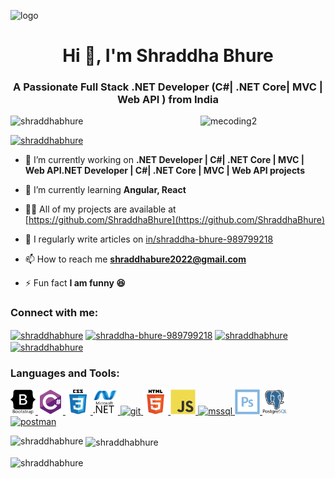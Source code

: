 ![logo](https://github.com/ShraddhaBhure/ShraddhaBhure/blob/main/sb1.gif)
<h1 align="center">Hi 👋, I'm Shraddha Bhure</h1>
<h3 align="center">A Passionate Full Stack .NET Developer (C#| .NET Core| MVC | Web API ) from India</h3>

<img align="right" alt="mecoding2" width="200" src="https://github.com/ShraddhaBhure/ShraddhaBhure/blob/main/sb3.gif.webm" >

<p align="left"> <img src="https://komarev.com/ghpvc/?username=shraddhabhure&label=Profile%20views&color=0e75b6&style=flat" alt="shraddhabhure" /> </p>

<p align="left"> <a href="https://twitter.com/shraddhabhure" target="blank"><img src="https://img.shields.io/twitter/follow/shraddhabhure?logo=twitter&style=for-the-badge" alt="shraddhabhure" /></a> </p>

- 🔭 I’m currently working on **.NET Developer | C#| .NET Core | MVC | Web API.NET Developer | C#| .NET Core | MVC | Web API projects**

- 🌱 I’m currently learning **Angular, React**

- 👨‍💻 All of my projects are available at [https://github.com/ShraddhaBhure](https://github.com/ShraddhaBhure)

- 📝 I regularly write articles on [in/shraddha-bhure-989799218](in/shraddha-bhure-989799218)

- 📫 How to reach me **shraddhabure2022@gmail.com**

- ⚡ Fun fact **I am funny 😆**

<h3 align="left">Connect with me:</h3>
<p align="left">
<a href="https://twitter.com/shraddhabhure" target="blank"><img align="center" src="https://raw.githubusercontent.com/rahuldkjain/github-profile-readme-generator/master/src/images/icons/Social/twitter.svg" alt="shraddhabhure" height="30" width="40" /></a>
<a href="https://linkedin.com/in/shraddha-bhure-989799218" target="blank"><img align="center" src="https://raw.githubusercontent.com/rahuldkjain/github-profile-readme-generator/master/src/images/icons/Social/linked-in-alt.svg" alt="shraddha-bhure-989799218" height="30" width="40" /></a>
<a href="https://stackoverflow.com/users/shraddhabhure" target="blank"><img align="center" src="https://raw.githubusercontent.com/rahuldkjain/github-profile-readme-generator/master/src/images/icons/Social/stack-overflow.svg" alt="shraddhabhure" height="30" width="40" /></a>
<a href="https://instagram.com/shraddhabhure" target="blank"><img align="center" src="https://raw.githubusercontent.com/rahuldkjain/github-profile-readme-generator/master/src/images/icons/Social/instagram.svg" alt="shraddhabhure" height="30" width="40" /></a>
</p>

<h3 align="left">Languages and Tools:</h3>
<p align="left"> <a href="https://getbootstrap.com" target="_blank" rel="noreferrer"> <img src="https://raw.githubusercontent.com/devicons/devicon/master/icons/bootstrap/bootstrap-plain-wordmark.svg" alt="bootstrap" width="40" height="40"/> </a> <a href="https://www.w3schools.com/cs/" target="_blank" rel="noreferrer"> <img src="https://raw.githubusercontent.com/devicons/devicon/master/icons/csharp/csharp-original.svg" alt="csharp" width="40" height="40"/> </a> <a href="https://www.w3schools.com/css/" target="_blank" rel="noreferrer"> <img src="https://raw.githubusercontent.com/devicons/devicon/master/icons/css3/css3-original-wordmark.svg" alt="css3" width="40" height="40"/> </a> <a href="https://dotnet.microsoft.com/" target="_blank" rel="noreferrer"> <img src="https://raw.githubusercontent.com/devicons/devicon/master/icons/dot-net/dot-net-original-wordmark.svg" alt="dotnet" width="40" height="40"/> </a> <a href="https://git-scm.com/" target="_blank" rel="noreferrer"> <img src="https://www.vectorlogo.zone/logos/git-scm/git-scm-icon.svg" alt="git" width="40" height="40"/> </a> <a href="https://www.w3.org/html/" target="_blank" rel="noreferrer"> <img src="https://raw.githubusercontent.com/devicons/devicon/master/icons/html5/html5-original-wordmark.svg" alt="html5" width="40" height="40"/> </a> <a href="https://developer.mozilla.org/en-US/docs/Web/JavaScript" target="_blank" rel="noreferrer"> <img src="https://raw.githubusercontent.com/devicons/devicon/master/icons/javascript/javascript-original.svg" alt="javascript" width="40" height="40"/> </a> <a href="https://www.microsoft.com/en-us/sql-server" target="_blank" rel="noreferrer"> <img src="https://www.svgrepo.com/show/303229/microsoft-sql-server-logo.svg" alt="mssql" width="40" height="40"/> </a> <a href="https://www.photoshop.com/en" target="_blank" rel="noreferrer"> <img src="https://raw.githubusercontent.com/devicons/devicon/master/icons/photoshop/photoshop-line.svg" alt="photoshop" width="40" height="40"/> </a> <a href="https://www.postgresql.org" target="_blank" rel="noreferrer"> <img src="https://raw.githubusercontent.com/devicons/devicon/master/icons/postgresql/postgresql-original-wordmark.svg" alt="postgresql" width="40" height="40"/> </a> <a href="https://postman.com" target="_blank" rel="noreferrer"> <img src="https://www.vectorlogo.zone/logos/getpostman/getpostman-icon.svg" alt="postman" width="40" height="40"/> </a> </p>

<p><img align="left" src="https://github-readme-stats.vercel.app/api/top-langs?username=shraddhabhure&show_icons=true&locale=en&layout=compact" alt="shraddhabhure" /></p>

<p>&nbsp;<img align="center" src="https://github-readme-stats.vercel.app/api?username=shraddhabhure&show_icons=true&locale=en" alt="shraddhabhure" /></p>

<p><img align="center" src="https://github-readme-streak-stats.herokuapp.com/?user=shraddhabhure&" alt="shraddhabhure" /></p>
